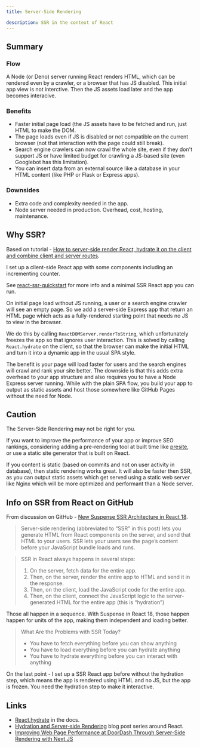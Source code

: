 ```yaml
---
title: Server-Side Rendering

description: SSR in the context of React
---
```



## Summary

### Flow

A Node (or Deno) server running React renders HTML, which can be rendered even by a crawler, or a browser that has JS disabled. This initial app view is not interctive. Then the JS assets load later and the app becomes interacive.

### Benefits

- Faster initial page load (the JS assets have to be fetched and run, just HTML to make the DOM.
- The page loads even if JS is disabled or not compatible on the current browser (not that interaction with the page could still break).
- Search engine crawlers can now crawl the whole site, even if they don't support JS or have limited budget for crawling a JS-based site (even Googlebot has this limitation).
- You can insert data from an external source like a database in your HTML content (like PHP or Flask or Express apps).

### Downsides

- Extra code and complexity needed in the app.
- Node server needed in production. Overhead, cost, hosting, maintenance.


## Why SSR?

Based on tutorial - [How to server-side render React, hydrate it on the client and combine client and server routes](https://dev.to/marvelouswololo/how-to-server-side-render-react-hydrate-it-on-the-client-and-combine-client-and-server-routes-1a3p).

I set up a client-side React app with some components including an incrementing counter.

See [react-ssr-quickstart](https://github.com/MichaelCurrin/react-ssr-quickstart/blob/main/README.md) for more info and a minimal SSR React app you can run.

On initial page load without JS running, a user or a search engine crawler will see an empty page. So we add a server-side Express app that return an HTML page which acts as a fully-rendered starting point that needs no JS to view in the browser.

We do this by calling `ReactDOMServer.renderToString`, which unfortunately freezes the app so that ignores user interaction. This is solved by calling `React.hydrate` on the client, so that the browser can make the initial HTML and turn it into a dynamic app in the usual SPA style.

The benefit is your page will load faster for users and the search engines will crawl and rank your site better. The downside is that this adds extra overhead to your app structure and also requires you to have a Node Express server running. While with the plain SPA flow, you build your app to output as static assets and host those somewhere like GitHub Pages without the need for Node.



## Caution

The Server-Side Rendering may not be right for you. 

If you want to improve the performance of your app or improve SEO rankings, considering adding a pre-rendering tool at built time like [presite][], or use a static site generator that is built on React.

If you content is static (based on commits and not on user activity in database), then static rendering works great. It will also be faster then SSR, as you can output static assets which get served using a static web server like Nginx which will be more optimized and performant than a Node server.

[presite]: https://github.com/egoist/presite#examples


## Info on SSR from React on GitHub

From discussion on GitHub - [New Suspense SSR Architecture in React 18](https://github.com/reactwg/react-18/discussions/37).

> Server-side rendering (abbreviated to “SSR” in this post) lets you generate HTML from React components on the server, and send that HTML to your users. SSR lets your users see the page’s content before your JavaScript bundle loads and runs.

> SSR in React always happens in several steps:
>
> 1. On the server, fetch data for the entire app.
> 2. Then, on the server, render the entire app to HTML and send it in the response.
> 3. Then, on the client, load the JavaScript code for the entire app.
> 4. Then, on the client, connect the JavaScript logic to the server-generated HTML for the entire app (this is “hydration”)

Those all happen in a sequence. With Suspense in React 18, those happen happen for units of the app, making them independent and loading better.

> What Are the Problems with SSR Today?
>
> - You have to fetch everything before you can show anything
> - You have to load everything before you can hydrate anything
> - You have to hydrate everything before you can interact with anything

On the last point - I set up a SSR React app before without the hydration step, which means the app is rendered using HTML and no JS, but the app is frozen. You need the hydration step to make it interactive.


## Links

- [React.hydrate](https://reactjs.org/docs/react-dom.html#hydrate) in the docs.
- [Hydration and Server-side Rendering](https://blog.somewhatabstract.com/2020/03/16/hydration-and-server-side-rendering/) blog post series around React.
- [Improving Web Page Performance at DoorDash Through Server-Side Rendering with Next.JS](https://doordash.engineering/2022/03/29/improving-web-page-performance-at-doordash-throughserver-side-rendering-with-next-js/) 
